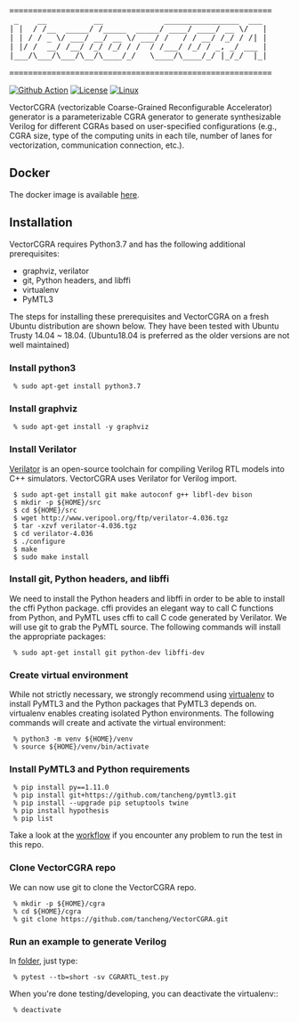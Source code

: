 <pre>
========================================================
 _    __          __             ________________  ___ 
| |  / /__  _____/ /_____  _____/ ____/ ____/ __ \/   |
| | / / _ \/ ___/ __/ __ \/ ___/ /   / / __/ /_/ / /| |
| |/ /  __/ /__/ /_/ /_/ / /  / /___/ /_/ / _, _/ ___ |
|___/\___/\___/\__/\____/_/   \____/\____/_/ |_/_/  |_|
                                                                          
========================================================
</pre>
[![Github Action](https://github.com/tancheng/VectorCGRA/actions/workflows/python-package.yml/badge.svg)](https://github.com/tancheng/VectorCGRA/actions/workflows/python-package.yml)
[![License](https://img.shields.io/badge/License-BSD_3--Clause-blue.svg)](https://opensource.org/licenses/BSD-3-Clause)
[![Linux](https://svgshare.com/i/Zhy.svg)](https://svgshare.com/i/Zhy.svg)

VectorCGRA (vectorizable Coarse-Grained Reconfigurable Accelerator) generator is a parameterizable CGRA generator to generate synthesizable Verilog for different CGRAs based on user-specified configurations (e.g., CGRA size, type of the computing units in each tile, number of lanes for vectorization, communication connection, etc.).

Docker
--------------------------------------------------------
The docker image is available [here](https://hub.docker.com/layers/cgra/cgra-flow/demo/images/sha256-7ca327d24f555376d91cba6fa30e3fbaa4a4c0d4053a82ac9059c374a3dee5bd?context=repo).

Installation
--------------------------------------------------------

VectorCGRA requires Python3.7 and has the following additional prerequisites:

 - graphviz, verilator
 - git, Python headers, and libffi
 - virtualenv
 - PyMTL3

The steps for installing these prerequisites and VectorCGRA on a fresh Ubuntu
distribution are shown below. They have been tested with Ubuntu Trusty
14.04 ~ 18.04. (Ubuntu18.04 is preferred as the older versions are not
well maintained)

### Install python3

```
 % sudo apt-get install python3.7
```

### Install graphviz

```
 % sudo apt-get install -y graphviz
```

### Install Verilator

[Verilator][4] is an open-source toolchain for compiling Verilog RTL
models into C++ simulators. VectorCGRA uses Verilator for Verilog import.

```
 $ sudo apt-get install git make autoconf g++ libfl-dev bison
 $ mkdir -p ${HOME}/src
 $ cd ${HOME}/src
 $ wget http://www.veripool.org/ftp/verilator-4.036.tgz
 $ tar -xzvf verilator-4.036.tgz
 $ cd verilator-4.036
 $ ./configure
 $ make
 $ sudo make install
```

 [4]: http://www.veripool.org/wiki/verilator

### Install git, Python headers, and libffi

We need to install the Python headers and libffi in order to be able to
install the cffi Python package. cffi provides an elegant way to call C
functions from Python, and PyMTL uses cffi to call C code generated by
Verilator. We will use git to grab the PyMTL source. The following
commands will install the appropriate packages:

```
 % sudo apt-get install git python-dev libffi-dev
```

### Create virtual environment

While not strictly necessary, we strongly recommend using [virtualenv][5]
to install PyMTL3 and the Python packages that PyMTL3 depends on.
virtualenv enables creating isolated Python environments. The following
commands will create and activate the virtual environment:

```
 % python3 -m venv ${HOME}/venv
 % source ${HOME}/venv/bin/activate
```

 [5]: https://virtualenv.pypa.io/en/latest/

### Install PyMTL3 and Python requirements

```
 % pip install py==1.11.0
 % pip install git+https://github.com/tancheng/pymtl3.git
 % pip install --upgrade pip setuptools twine
 % pip install hypothesis
 % pip list
```
Take a look at the [workflow](https://github.com/tancheng/VectorCGRA/blob/master/.github/workflows/python-package.yml) if you encounter any problem to run the test in this repo.

### Clone VectorCGRA repo

We can now use git to clone the VectorCGRA repo.

```
 % mkdir -p ${HOME}/cgra
 % cd ${HOME}/cgra
 % git clone https://github.com/tancheng/VectorCGRA.git
```

### Run an example to generate Verilog

In [folder](https://github.com/tancheng/VectorCGRA/tree/master/cgra/translate), just type:

```
 % pytest --tb=short -sv CGRARTL_test.py
```

When you're done testing/developing, you can deactivate the virtualenv::

```
 % deactivate
```
